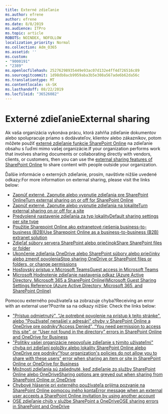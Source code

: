 ```yaml
---
title: Externé zdieľanie
ms.author: efrene
author: efrene
ms.date: 8/8/2019
ms.audience: ITPro
ms.topic: article
ROBOTS: NOINDEX, NOFOLLOW
localization_priority: Normal
ms.collection: Adm_O365
ms.assetid: ''
ms.custom:
- "9000191"
- "2389"
ms.openlocfilehash: 25276298935449e93ac07d132e4ff4d726516c89
ms.sourcegitcommit: 1d98db8acb9959aba3b5e308a567ade6b62da56c
ms.translationtype: MT
ms.contentlocale: sk-SK
ms.lasthandoff: 08/22/2019
ms.locfileid: "36526082"
---
```

# <a name="external-sharing"></a><span data-ttu-id="f4b73-102">Externé zdieľanie</span><span class="sxs-lookup"><span data-stu-id="f4b73-102">External sharing</span></span>

<span data-ttu-id="f4b73-103">Ak vaša organizácia vykonáva prácu, ktorá zahŕňa zdieľanie dokumentov alebo spolupracuje priamo s dodávateľov, klientov alebo zákazníkov, potom môžete použiť [externé zdieľanie funkcie SharePoint Online](https://docs.microsoft.com/sharepoint/external-sharing-overview) na zdieľanie obsahu s ľuďmi mimo vašej organizácie.</span><span class="sxs-lookup"><span data-stu-id="f4b73-103">If your organization performs work that involves sharing documents or collaborating directly with vendors, clients, or customers, then you can use the [external sharing features of SharePoint Online](https://docs.microsoft.com/sharepoint/external-sharing-overview) to share content with people outside your organization.</span></span>

<span data-ttu-id="f4b73-104">Ďalšie informácie o externých zdieľanie, prosím, navštívte nižšie uvedené odkazy:</span><span class="sxs-lookup"><span data-stu-id="f4b73-104">For more information on external sharing, please visit the links below:</span></span>

- [<span data-ttu-id="f4b73-105">Zapnúť externé, Zapnutie alebo vypnutie zdieľania pre SharePoint Online</span><span class="sxs-lookup"><span data-stu-id="f4b73-105">Turn external sharing on or off for SharePoint Online</span></span>](https://docs.microsoft.com/sharepoint/turn-external-sharing-on-or-off)
- [<span data-ttu-id="f4b73-106">Zapnúť externé, Zapnutie alebo vypnutie zdieľania na lokalite</span><span class="sxs-lookup"><span data-stu-id="f4b73-106">Turn external sharing on or off for a site</span></span>](https://docs.microsoft.com/sharepoint/change-external-sharing-site)
- [<span data-ttu-id="f4b73-107">Predvolené nastavenie zdieľania za typ lokality</span><span class="sxs-lookup"><span data-stu-id="f4b73-107">Default sharing settings per site type</span></span>](https://docs.microsoft.com/Office365/Enterprise/microsoft-365-guest-settings#sharepoint-site-level)
- [<span data-ttu-id="f4b73-108">Použitie Sharepoint Online ako extranetové riešenia business-to-business (B2B)</span><span class="sxs-lookup"><span data-stu-id="f4b73-108">Use Sharepoint Online as a business-to-business (B2B) extranet solution</span></span>](https://docs.microsoft.com/sharepoint/create-b2b-extranet)
- [<span data-ttu-id="f4b73-109">Zdieľať súbory servera SharePoint alebo priečinok</span><span class="sxs-lookup"><span data-stu-id="f4b73-109">Share SharePoint files or folder</span></span>](https://support.office.com/article/share-sharepoint-files-or-folders-1fe37332-0f9a-4719-970e-d2578da4941c)
- [<span data-ttu-id="f4b73-110">Ukončenie zdieľania OneDrive alebo SharePoint súbory alebo priečinky alebo zmeniť povolenia</span><span class="sxs-lookup"><span data-stu-id="f4b73-110">Stop sharing OneDrive or SharePoint files or folders, or change permissions</span></span>](https://support.office.com/article/stop-sharing-onedrive-or-sharepoint-files-or-folders-or-change-permissions-0a36470f-d7fe-40a0-bd74-0ac6c1e13323?ui=en-US&rs=en-US&ad=US)
- [<span data-ttu-id="f4b73-111">Hosťovský prístup v Microsoft Teams</span><span class="sxs-lookup"><span data-stu-id="f4b73-111">Guest access in Microsoft Teams</span></span>](https://docs.microsoft.com/MicrosoftTeams/guest-access)
- [<span data-ttu-id="f4b73-112">Microsoft Hodnotenie zdieľanie nastavenia odkaz (Azure Active Directory, Microsoft 365 a SharePoint Online)</span><span class="sxs-lookup"><span data-stu-id="f4b73-112">Microsoft Guest Sharing Settings Reference (Azure Active Directory, Microsoft 365, and SharePoint Online)</span></span>](https://docs.microsoft.com/Office365/Enterprise/microsoft-365-guest-settings)

<span data-ttu-id="f4b73-113">Pomocou externého používateľa sa zobrazuje chyba?</span><span class="sxs-lookup"><span data-stu-id="f4b73-113">Receiving an error with an external user?</span></span><span data-ttu-id="f4b73-114">Pozrite sa na odkazy nižšie:</span><span class="sxs-lookup"><span data-stu-id="f4b73-114"> Check the links below:</span></span>

- [<span data-ttu-id="f4b73-115">"Prístup odmietnutý", "Je potrebné povolenie na prístup k tejto stránke", alebo "Používateľ nenašiel v adresári" chyby v SharePoint Online a OneDrive pre podniky</span><span class="sxs-lookup"><span data-stu-id="f4b73-115">“Access Denied”, “You need permission to access this site”, or “User not found in the directory” errors in SharePoint Online and OneDrive for Business</span></span>](https://docs.microsoft.com/sharepoint/support/administration/access-denied-or-need-permission-error-sharepoint-online-or-onedrive-for-business)
- [<span data-ttu-id="f4b73-116">"Politiky vašej organizácie nepovoľuje zdieľanie s týmito užívateľmi" chyba pri zdieľaní položky alebo lokality SharePoint Online alebo OneDrive pre podniky</span><span class="sxs-lookup"><span data-stu-id="f4b73-116">“Your organization's policies do not allow you to share with these users” error when sharing an item or site in SharePoint Online or OneDrive for Business</span></span>](https://docs.microsoft.com/sharepoint/support/administration/organization-policies-do-not-allow-you-to-share-with-users-error)
- [<span data-ttu-id="f4b73-117">Možnosti zdieľania sú zašednuté, keď zdieľanie zo služby SharePoint Online alebo OneDrive</span><span class="sxs-lookup"><span data-stu-id="f4b73-117">Sharing options are greyed out when sharing from SharePoint Online or OneDrive</span></span>](https://docs.microsoft.com/sharepoint/support/administration/sharing-options-grayed-out-when-sharing-from-sharepoint-online-or-onedrive)
- [<span data-ttu-id="f4b73-118">Chybové hlásenie pri externého používateľa prijíma pozvanie na SharePoint Online pomocou iného konta</span><span class="sxs-lookup"><span data-stu-id="f4b73-118">Error message when an external user accepts a SharePoint Online invitation by using another account</span></span>](https://support.office.com/article/Error-message-when-an-external-user-accepts-a-SharePoint-Online-invitation-by-using-another-account-f0d34413-ea7c-42c7-a485-c4e5d421e5f0-)
- [<span data-ttu-id="f4b73-119">OSE zdieľanie chýb v službe SharePoint a OneDrive</span><span class="sxs-lookup"><span data-stu-id="f4b73-119">OSE sharing errors in SharePoint and OneDrive</span></span>](https://docs.microsoft.com/sharepoint/sharepoint-onedrive-error-message)


